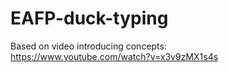 # EAFP-duck-typing


Based on video introducing concepts:<br>
https://www.youtube.com/watch?v=x3v9zMX1s4s
